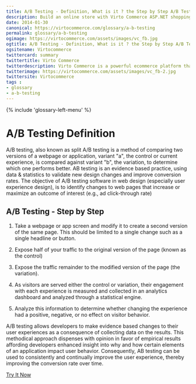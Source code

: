 ```yaml
---
title: A/B Testing - Definition, What is it ? the Step by Step A/B Testing Process and why is A/B Testing important?| Glossary Virto Commerce.
description: Build an online store with Virto Commerce ASP.NET shopping cart software. Benefit from an open source shopping cart software that has every feature you need.
date: 2014-01-30
canonical: https://virtocommerce.com/glossary/a-b-testing
permalink: glossary/a-b-testing
ogimage: https://virtocommerce.com/assets/images/vc_fb.jpg
ogtitle: A/B Testing - Definition, What is it ? the Step by Step A/B Testing Process and why is A/B Testing important?| Glossary Virto Commerce.
ogsitename: Virtocommerce
twittercard: summary
twittertitle: Virto Commerce
twitterdescription: Virto Commerce is a powerful ecommerce platform that includes everything you need to create an online store and sell online. Try it free with Free Community License
twitterimage: https://virtocommerce.com/assets/images/vc_fb-2.jpg
twittersite: Virtocommerce
tags : 
- glossary
- a-b-testing
---
```

<div class="business-features clearfix __responsive">
    {% include 'glossary-left-menu' %}
    <div class="business-cnt">
        <div class="head __cart">
            <h1 class="title">A/B Testing Definition</h1>
        </div>
        <p class="text">A/B testing, also known as split A/B testing is a method of comparing two versions of a webpage or application, variant "a", the control or current experience, is compared against variant "b", the variation, to determine which one performs better. AB testing is an evidence based practice, using data & statistics to validate new design changes and improve conversion rates. The objective of A/B testing software in web design (especially user experience design), is to identify changes to web pages that increase or maximize an outcome of interest (e.g., ad click-through rate)</p>
        <h2 class="sub-title">A/B Testing - Step by Step</h2>
        <ol>
            <li>
                <p class="text">Take a webpage or app screen and modify it to create a second version of the same page. This should be limited to a single change such as a single headline or button.</p>
            </li>
            <li>
                <p class="text">Expose half of your traffic to the original version of the page (known as the control)</p>
            </li>
            <li>
                <p class="text">Expose the traffic remainder to the modified version of the page (the variation).</p>
            </li>
            <li>
                <p class="text">As visitors are served either the control or variation, their engagement with each experience is measured and collected in an analytics dashboard and analyzed through a statistical engine.</p>
            </li>
            <li>
                <p class="text">Analyze this information to determine whether changing the experience had a positive, negative, or no effect on visitor behavior.</p>
            </li>
        </ol>
        <p class="text">A/B testing allows developers to make evidence based changes to their user experiences as a consequence of collecting data on the results. This methodical approach dispenses with opinion in favor of empirical results affording developers enhanced insight into why and how certain elements of an application impact user behavior. Consequently, AB testing can be used to consistently and continually improve the user experience, thereby improving the conversion rate over time.</p>
        <div class="buttons columns">
            <div class="column">
                <a class="button fill" href="/try-now">Try It Now</a>
            </div>
        </div>
    </div>
</div>